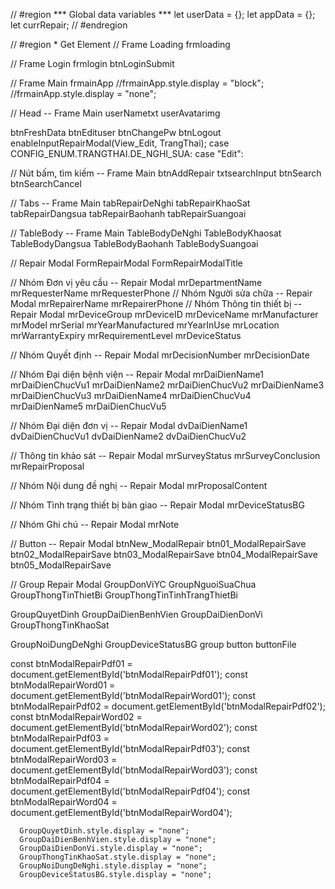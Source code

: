 // #region *** Global data variables ***
let userData = {};
let appData = {};
let currRepair;
// #endregion

// #region * Get Element
// Frame Loading
frmloading

// Frame Login
frmlogin
btnLoginSubmit

// Frame Main
frmainApp
//frmainApp.style.display = "block";
//frmainApp.style.display = "none";

// Head -- Frame Main
userNametxt
userAvatarimg

btnFreshData
btnEdituser
btnChangePw
btnLogout
enableInputRepairModal(View_Edit, TrangThai);
    case CONFIG_ENUM.TRANGTHAI.DE_NGHI_SUA:
    case "Edit":

// Nút bấm, tìm kiếm -- Frame Main
btnAddRepair
txtsearchInput
btnSearch
btnSearchCancel

// Tabs -- Frame Main
tabRepairDeNghi
tabRepairKhaoSat
tabRepairDangsua
tabRepairBaohanh
tabRepairSuangoai

// TableBody -- Frame Main
TableBodyDeNghi
TableBodyKhaosat
TableBodyDangsua
TableBodyBaohanh
TableBodySuangoai

// Repair Modal
FormRepairModal
FormRepairModalTitle

// Nhóm Đơn vị yêu cầu -- Repair Modal
mrDepartmentName
mrRequesterName
mrRequesterPhone
// Nhóm Người sửa chữa -- Repair Modal
mrRepairerName
mrRepairerPhone
// Nhóm Thông tin thiết bị -- Repair Modal
mrDeviceGroup
mrDeviceID
mrDeviceName
mrManufacturer
mrModel
mrSerial
mrYearManufactured
mrYearInUse
mrLocation
mrWarrantyExpiry
mrRequirementLevel
mrDeviceStatus

// Nhóm Quyết định -- Repair Modal
mrDecisionNumber
mrDecisionDate

// Nhóm Đại diện bệnh viện -- Repair Modal
mrDaiDienName1
mrDaiDienChucVu1
mrDaiDienName2
mrDaiDienChucVu2
mrDaiDienName3
mrDaiDienChucVu3
mrDaiDienName4
mrDaiDienChucVu4
mrDaiDienName5
mrDaiDienChucVu5

// Nhóm Đại diện đơn vị -- Repair Modal
dvDaiDienName1
dvDaiDienChucVu1
dvDaiDienName2
dvDaiDienChucVu2

// Thông tin khảo sát -- Repair Modal
mrSurveyStatus
mrSurveyConclusion
mrRepairProposal

// Nhóm Nội dung đề nghị -- Repair Modal
mrProposalContent

// Nhóm Tình trạng thiết bị bàn giao -- Repair Modal
mrDeviceStatusBG

// Nhóm Ghi chú -- Repair Modal
mrNote

// Button -- Repair Modal
btnNew_ModalRepair
btn01_ModalRepairSave
btn02_ModalRepairSave
btn03_ModalRepairSave
btn04_ModalRepairSave
btn05_ModalRepairSave

// Group Repair Modal
GroupDonViYC
GroupNguoiSuaChua
GroupThongTinThietBi
GroupThongTinTinhTrangThietBi

GroupQuyetDinh
GroupDaiDienBenhVien
GroupDaiDienDonVi
GroupThongTinKhaoSat

GroupNoiDungDeNghi
GroupDeviceStatusBG
group 
button
buttonFile

const btnModalRepairPdf01 = document.getElementById('btnModalRepairPdf01');
const btnModalRepairWord01 = document.getElementById('btnModalRepairWord01');
const btnModalRepairPdf02 = document.getElementById('btnModalRepairPdf02');
const btnModalRepairWord02 = document.getElementById('btnModalRepairWord02');
const btnModalRepairPdf03 = document.getElementById('btnModalRepairPdf03');
const btnModalRepairWord03 = document.getElementById('btnModalRepairWord03');
const btnModalRepairPdf04 = document.getElementById('btnModalRepairPdf04');
const btnModalRepairWord04 = document.getElementById('btnModalRepairWord04');

      GroupQuyetDinh.style.display = "none";
      GroupDaiDienBenhVien.style.display = "none";
      GroupDaiDienDonVi.style.display = "none";
      GroupThongTinKhaoSat.style.display = "none";
      GroupNoiDungDeNghi.style.display = "none";
      GroupDeviceStatusBG.style.display = "none";